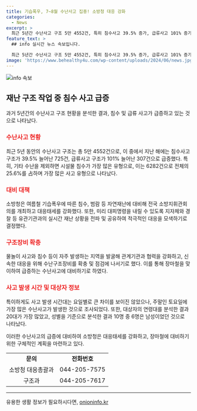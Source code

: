 ```yaml
---
title: 기습폭우, 7~8월 수난사고 집중! 소방청 대응 강화
categories:
  - News
excerpt: >
  최근 5년간 수난사고 구조 5만 4552건, 특히 침수사고 39.5% 증가, 급류사고 101% 증가. 소방청, 여름철 기습폭우에 대비해 전국 소방지휘관회의 개최, 대응태세 강화. 또한 장마기간 중 물놀이 사고 발생지 지자체 등과 긴급대응태세 점검. 더불어 수난사고 발생 시 신속 대응을 위해 장비 확충, 협력체계 강화. 연령대 20대가 가장 많으며, 남성이 10명 중 6명을 占. 허석곤 소방청장, 여름철 재난에 총력 대응 당부.
feature_text: >
  ## info 실시간 뉴스 속보입니다.

  최근 5년간 수난사고 구조 5만 4552건, 특히 침수사고 39.5% 증가, 급류사고 101% 증가. 소방청, 여름철 기습폭우에 대비해 전국 소방지휘관회의 개최, 대응태세 강화. 또한 장마기간 중 물놀이 사고 발생지 지자체 등과 긴급대응태세 점검. 더불어 수난사고 발생 시 신속 대응을 위해 장비 확충, 협력체계 강화. 연령대 20대가 가장 많으며, 남성이 10명 중 6명을 占. 허석곤 소방청장, 여름철 재난에 총력 대응 당부.
image: 'https://www.behealthy4u.com/wp-content/uploads/2024/06/news.jpg'
---
```


<p><img src="https://www.behealthy4u.com/wp-content/uploads/2024/06/news.jpg" alt="info 속보" /></p>

<h2 data-ke-size="size26">재난 구조 작업 중 침수 사고 급증</h2>

<p data-ke-size="size16">과거 5년간의 수난사고 구조 현황을 분석한 결과, 침수 및 급류 사고가 급증하고 있는 것으로 나타났다.</p>

<h3><b><span style="color: #ee2323;">수난사고 현황</span></b></h3>

<p data-ke-size="size16">최근 5년 동안의 수난사고 구조는 총 5만 4552건으로, 이 중에서 지난 해에는 침수사고 구조가 39.5% 늘어난 725건, 급류사고 구조가 101% 늘어난 307건으로 급증했다. 특히, 기타 수난을 제외하면 시설물 침수가 가장 많은 유형으로, 이는 6282건으로 전체의 25.6%를 占하며 가장 많은 사고 유형으로 나타났다.</p>

<h3><b><span style="color: #ee2323;">대비 대책</span></b></h3>

<p data-ke-size="size16">소방청은 여름철 기습폭우에 따른 침수, 범람 등 자연재난에 대비해 전국 소방지휘관회의를 개최하고 대응태세를 강화했다. 또한, 미리 대피명령을 내릴 수 있도록 지자체와 경찰 등 유관기관과의 실시간 재난 상황을 전파 및 공유하여 적극적인 대응을 모색하기로 결정했다.</p>

<h3><b><span style="color: #ee2323;">구조장비 확충</span></b></h3>

<p data-ke-size="size16">물놀이 사고와 침수 등이 자주 발생하는 지역을 발굴해 관계기관과 협력을 강화하고, 신속한 대응을 위해 수난구조장비를 확충 및 점검에 나서기로 했다. 이를 통해 장마철을 맞이하여 급증하는 수난사고에 대비하기로 하였다.</p>

<h3><b><span style="color: #ee2323;">사고 발생 시간 및 대상자 정보</span></b></h3>

<p data-ke-size="size16">특이하게도 사고 발생 시간대는 요일별로 큰 차이를 보이진 않았으나, 주말인 토요일에 가장 많은 수난사고가 발생한 것으로 조사되었다. 또한, 대상자의 연령대를 분석한 결과 20대가 가장 많았고, 성별을 기준으로 분석한 결과 10명 중 6명은 남성이었던 것으로 나타났다.</p>

<p>이러한 수난사고의 급증에 대비하여 소방청은 대응태세를 강화하고, 장마철에 대비하기 위한 구체적인 계획을 마련하고 있다. <p data-ke-size="size16"></p></p>

<table>
  <tbody>
    <tr>
      <td style="text-align: center; height: 17px;"><b>문의</b></td>
      <td style="text-align: center; height: 17px;"><b>전화번호</b></td>
    </tr>
    <tr>
      <td style="text-align: center; height: 17px;">소방청 대응총괄과</td>
      <td style="text-align: center; height: 17px;">044-205-7575</td>
    </tr>
    <tr>
      <td style="text-align: center; height: 17px;">구조과</td>
      <td style="text-align: center; height: 17px;">044-205-7617</td>
    </tr>
  </tbody>
</table>

<hr>
유용한 생활 정보가 필요하시다면, <a href="https://onioninfo.kr" rel="dofollow">onioninfo.kr</a>


